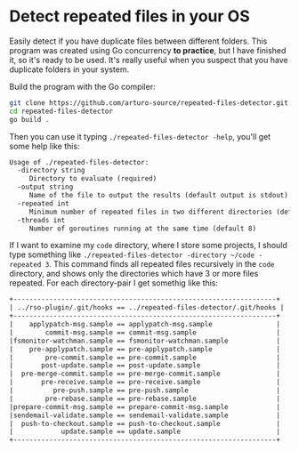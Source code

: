 # Detect repeated files in your OS

Easily detect if you have duplicate files between different folders. This program was created using Go concurrency **to practice**, but I have finished it, so it's ready to be used. It's really useful when you suspect that you have duplicate folders in your system.

Build the program with the Go compiler:

```bash
git clone https://github.com/arturo-source/repeated-files-detector.git
cd repeated-files-detector
go build .
```

Then you can use it typing `./repeated-files-detector -help`, you'll get some help like this:

```txt
Usage of ./repeated-files-detector:
  -directory string
     Directory to evaluate (required)
  -output string
     Name of the file to output the results (default output is stdout)
  -repeated int
     Minimum number of repeated files in two different directories (default 1)
  -threads int
     Number of goroutines running at the same time (default 8)
```

If I want to examine my `code` directory, where I store some projects, I should type something like `./repeated-files-detector -directory ~/code -repeated 3`. This command finds all repeated files recursively in the `code` directory, and shows only the directories which have 3 or more files repeated. For each directory-pair I get somethig like this:

```txt
+------------------------------------------------------------------+
| ../rso-plugin/.git/hooks == ../repeated-files-detector/.git/hooks |
+------------------------------------------------------------------+
|    applypatch-msg.sample == applypatch-msg.sample                |
|        commit-msg.sample == commit-msg.sample                    |
|fsmonitor-watchman.sample == fsmonitor-watchman.sample            |
|    pre-applypatch.sample == pre-applypatch.sample                |
|        pre-commit.sample == pre-commit.sample                    |
|       post-update.sample == post-update.sample                   |
|  pre-merge-commit.sample == pre-merge-commit.sample              |
|       pre-receive.sample == pre-receive.sample                   |
|          pre-push.sample == pre-push.sample                      |
|        pre-rebase.sample == pre-rebase.sample                    |
|prepare-commit-msg.sample == prepare-commit-msg.sample            |
|sendemail-validate.sample == sendemail-validate.sample            |
|  push-to-checkout.sample == push-to-checkout.sample              |
|            update.sample == update.sample                        |
+------------------------------------------------------------------+
```
